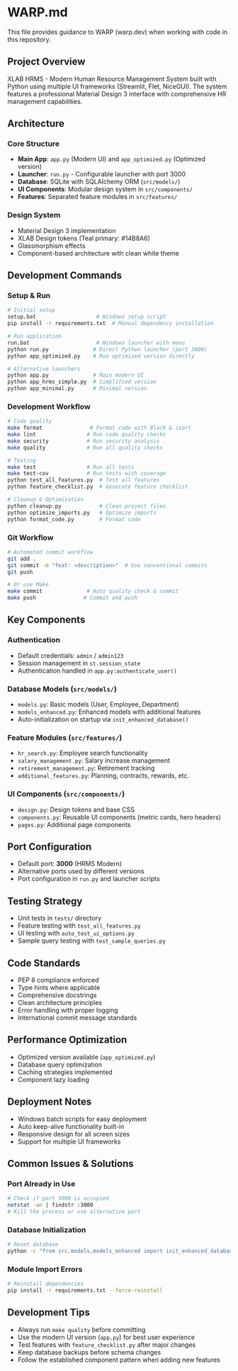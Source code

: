 # WARP.md

This file provides guidance to WARP (warp.dev) when working with code in this repository.

## Project Overview

XLAB HRMS - Modern Human Resource Management System built with Python using multiple UI frameworks (Streamlit, Flet, NiceGUI). The system features a professional Material Design 3 interface with comprehensive HR management capabilities.

## Architecture

### Core Structure
- **Main App**: `app.py` (Modern UI) and `app_optimized.py` (Optimized version)
- **Launcher**: `run.py` - Configurable launcher with port 3000
- **Database**: SQLite with SQLAlchemy ORM (`src/models/`)
- **UI Components**: Modular design system in `src/components/`
- **Features**: Separated feature modules in `src/features/`

### Design System
- Material Design 3 implementation
- XLAB Design tokens (Teal primary: #14B8A6)
- Glassmorphism effects
- Component-based architecture with clean white theme

## Development Commands

### Setup & Run
```bash
# Initial setup
setup.bat                   # Windows setup script
pip install -r requirements.txt  # Manual dependency installation

# Run application
run.bat                     # Windows launcher with menu
python run.py              # Direct Python launcher (port 3000)
python app_optimized.py    # Run optimized version directly

# Alternative launchers
python app.py              # Main modern UI
python app_hrms_simple.py  # Simplified version
python app_minimal.py      # Minimal version
```

### Development Workflow
```bash
# Code quality
make format               # Format code with Black & isort
make lint                # Run code quality checks
make security            # Run security analysis
make quality             # Run all quality checks

# Testing
make test                # Run all tests
make test-cov            # Run tests with coverage
python test_all_features.py  # Test all features
python feature_checklist.py  # Generate feature checklist

# Cleanup & Optimization
python cleanup.py            # Clean project files
python optimize_imports.py   # Optimize imports
python format_code.py        # Format code
```

### Git Workflow
```bash
# Automated commit workflow
git add .
git commit -m "feat: <description>"  # Use conventional commits
git push

# Or use Make
make commit              # Auto quality check & commit
make push               # Commit and push
```

## Key Components

### Authentication
- Default credentials: `admin` / `admin123`
- Session management in `st.session_state`
- Authentication handled in `app.py:authenticate_user()`

### Database Models (`src/models/`)
- `models.py`: Basic models (User, Employee, Department)
- `models_enhanced.py`: Enhanced models with additional features
- Auto-initialization on startup via `init_enhanced_database()`

### Feature Modules (`src/features/`)
- `hr_search.py`: Employee search functionality
- `salary_management.py`: Salary increase management
- `retirement_management.py`: Retirement tracking
- `additional_features.py`: Planning, contracts, rewards, etc.

### UI Components (`src/components/`)
- `design.py`: Design tokens and base CSS
- `components.py`: Reusable UI components (metric cards, hero headers)
- `pages.py`: Additional page components

## Port Configuration
- Default port: **3000** (HRMS Modern)
- Alternative ports used by different versions
- Port configuration in `run.py` and launcher scripts

## Testing Strategy
- Unit tests in `tests/` directory
- Feature testing with `test_all_features.py`
- UI testing with `auto_test_ui_options.py`
- Sample query testing with `test_sample_queries.py`

## Code Standards
- PEP 8 compliance enforced
- Type hints where applicable
- Comprehensive docstrings
- Clean architecture principles
- Error handling with proper logging
- International commit message standards

## Performance Optimization
- Optimized version available (`app_optimized.py`)
- Database query optimization
- Caching strategies implemented
- Component lazy loading

## Deployment Notes
- Windows batch scripts for easy deployment
- Auto keep-alive functionality built-in
- Responsive design for all screen sizes
- Support for multiple UI frameworks

## Common Issues & Solutions

### Port Already in Use
```bash
# Check if port 3000 is occupied
netstat -an | findstr :3000
# Kill the process or use alternative port
```

### Database Initialization
```bash
# Reset database
python -c "from src.models.models_enhanced import init_enhanced_database; init_enhanced_database()"
```

### Module Import Errors
```bash
# Reinstall dependencies
pip install -r requirements.txt --force-reinstall
```

## Development Tips
- Always run `make quality` before committing
- Use the modern UI version (`app.py`) for best user experience
- Test features with `feature_checklist.py` after major changes
- Keep database backups before schema changes
- Follow the established component pattern when adding new features